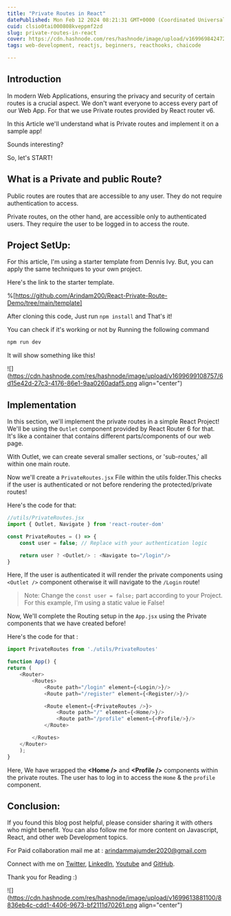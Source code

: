 ```yaml
---
title: "Private Routes in React"
datePublished: Mon Feb 12 2024 08:21:31 GMT+0000 (Coordinated Universal Time)
cuid: clsio0tai000808kveppmf2zd
slug: private-routes-in-react
cover: https://cdn.hashnode.com/res/hashnode/image/upload/v1699698424727/bd6c3f21-53b5-42d6-ab5c-be75f0689408.png
tags: web-development, reactjs, beginners, reacthooks, chaicode

---
```


## Introduction

In modern Web Applications, ensuring the privacy and security of certain routes is a crucial aspect. We don't want everyone to access every part of our Web App. For that we use Private routes provided by React router v6.

In this Article we'll understand what is Private routes and implement it on a sample app!

Sounds interesting?

So, let's START!

## What is a Private and public Route?

Public routes are routes that are accessible to any user. They do not require authentication to access.

Private routes, on the other hand, are accessible only to authenticated users. They require the user to be logged in to access the route.

## **Project SetUp:**

For this article, I'm using a starter template from Dennis Ivy. But, you can apply the same techniques to your own project.

Here's the link to the starter template.

%[https://github.com/Arindam200/React-Private-Route-Demo/tree/main/template] 

After cloning this code, Just run `npm install` and That's it!

You can check if it's working or not by Running the following command

```bash
npm run dev
```

It will show something like this!

![](https://cdn.hashnode.com/res/hashnode/image/upload/v1699699108757/6d15e42d-27c3-4176-86e1-9aa0260adaf5.png align="center")

## Implementation

In this section, we'll implement the private routes in a simple React Project! We'll be using the `Outlet` component provided by React Router 6 for that. It's like a container that contains different parts/components of our web page.

With Outlet, we can create several smaller sections, or 'sub-routes,' all within one main route.

Now we'll create a `PrivateRoutes.jsx` File within the utils folder.This checks if the user is authenticated or not before rendering the protected/private routes!

Here's the code for that:

```javascript
//utils/PrivateRoutes.jsx
import { Outlet, Navigate } from 'react-router-dom'

const PrivateRoutes = () => {
    const user = false; // Replace with your authentication logic

    return user ? <Outlet/> : <Navigate to="/login"/>
}
```

Here, If the user is authenticated it will render the private components using `<Outlet />` component otherwise it will navigate to the `/Login` route!

> Note: Change the `const user = false;` part according to your Project. For this example, I'm using a static value ie False!

Now, We'll complete the Routing setup in the `App.jsx` using the Private components that we have created before!

Here's the code for that :

```javascript
import PrivateRoutes from './utils/PrivateRoutes'

function App() {
return (
    <Router>
        <Routes>
            <Route path="/login" element={<Login/>}/>
            <Route path="/register" element={<Register/>}/>

            <Route element={<PrivateRoutes />}>
                <Route path="/" element={<Home/>}/>
                <Route path="/profile" element={<Profile/>}/>
            </Route>

        </Routes>
    </Router>
    );
}
```

Here, We have wrapped the **&lt;Home /&gt;** and **&lt;Profile /&gt;** components within the private routes. The user has to log in to access the `Home` & the `profile` component.

## Conclusion:

If you found this blog post helpful, please consider sharing it with others who might benefit. You can also follow me for more content on Javascript, React, and other web Development topics.

For Paid collaboration mail me at : [arindammajumder2020@gmail.com](mailto:arindammajumder2020@gmail.com)

Connect with me on [Twitter](https://twitter.com/intent/follow?screen_name=Arindam_1729), [LinkedIn](https://www.linkedin.com/in/arindam2004/), [Youtube](https://www.youtube.com/channel/@Arindam_1729) and [GitHub](https://github.com/Arindam200).

Thank you for Reading :)

![](https://cdn.hashnode.com/res/hashnode/image/upload/v1699613881100/8836eb4c-cdd1-4406-9673-bf2111d70261.png align="center")